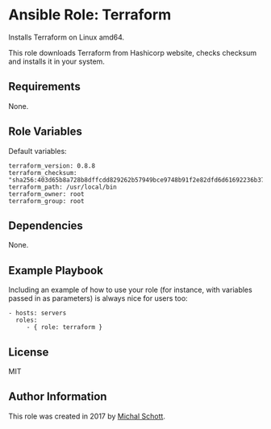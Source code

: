 Ansible Role: Terraform
=========

Installs Terraform on Linux amd64.

This role downloads Terraform from Hashicorp website, checks checksum and installs it in your system.

Requirements
------------

None.

Role Variables
--------------

Default variables:
```
terraform_version: 0.8.8
terraform_checksum: "sha256:403d65b8a728b8dffcdd829262b57949bce9748b91f2e82dfd6d61692236b376"
terraform_path: /usr/local/bin
terraform_owner: root
terraform_group: root
```

Dependencies
------------

None.

Example Playbook
----------------

Including an example of how to use your role (for instance, with variables passed in as parameters) is always nice for users too:

    - hosts: servers
      roles:
         - { role: terraform }

License
-------

MIT

Author Information
------------------

This role was created in 2017 by [Michal Schott](http://github.com/michalschott).
